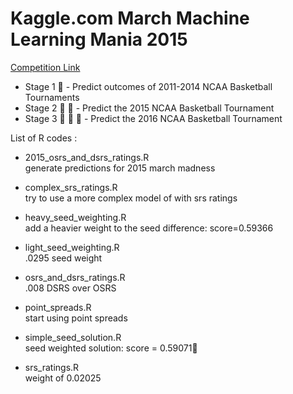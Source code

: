 # Kaggle.com March Machine Learning Mania 2015
[Competition Link](http://www.kaggle.com/c/march-machine-learning-mania-2015)
 - Stage 1 :basketball: - Predict outcomes of 2011-2014 NCAA Basketball Tournaments
 - Stage 2 :basketball: :basketball: - Predict the 2015 NCAA Basketball Tournament
 - Stage 3 :basketball: :basketball: :basketball: - Predict the 2016 NCAA Basketball Tournament

List of R codes :

* 2015_osrs_and_dsrs_ratings.R  
generate predictions for 2015 march madness  

* complex_srs_ratings.R  
try to use a more complex model of with srs ratings  

* heavy_seed_weighting.R  
add a heavier weight to the seed difference: score=0.59366  

* light_seed_weighting.R  
.0295 seed weight  

* osrs_and_dsrs_ratings.R  
.008 DSRS over OSRS  

* point_spreads.R  
start using point spreads  

* simple_seed_solution.R  
seed weighted solution: score = 0.59071 

* srs_ratings.R  
weight of 0.02025  
